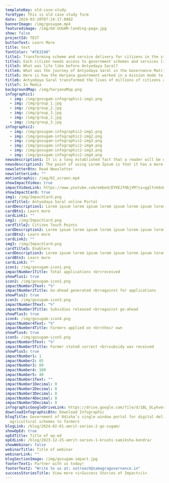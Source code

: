 ```yaml
---
templateKey: old-case-study
formType: This is old case study form
date: 2024-03-20T07:24:17.098Z
bannerImage: /img/gosugam.mp4
featuredimage: /img/GO-SUGAM-landing-page.jpg
show: false
projectId: TEST
buttonText: Learn More
title: test
fontColor: "#763240"
title1: Transforming scheme and service delivery for citizens in the state of Haryana
title2: Each citizen needs access to government schemes and services like Aadhar, Birth Certificate, etc as part of our everyday lives. But, there are many complexities that make this process difficult...
title3: What was life like before Antyodaya Saral?
title4: What was the journey of Antyodaya Saral in the Governance Matrix?
title5: Here is how the Haryana government worked in a mission mode to augment the system capacity...
title6: Antyodaya Saral transformed the lives of millions of citizens and department officials with SARAL portal and SARAL Kendras enabling citizen-centric governance in Haryana 
title7: In Media
backgroundMap: /img/haryanaMap.png
infographic1:
  - img: /img/gosugam-infographic1-img1.png
  - img: /img/group_1.jpg
  - img: /img/group_2.jpg
  - img: /img/group_3.jpg
  - img: /img/group_2.jpg
  - img: /img/group_3.jpg
infographic2:
  - img: /img/gosugam-infographic2-img1.png
  - img: /img/gosugam-infographic2-img2.png
  - img: /img/gosugam-infographic2-img3.png
  - img: /img/gosugam-infographic2-img4.png
  - img: /img/gosugam-infographic2-img3.png
  - img: /img/gosugam-infographic2-img4.png
newsdescription1: It is a long established fact that a reader will be distracted by the readable content of a page when looking at its layout. The point of using Lorem Ipsum is that it has a more-or-less normal distribution of letters, as opposed to using 'Content here, content here', making it.
newsdescription2: The point of using Lorem Ipsum is that it has a more-or-less normal distribution of letters, as opposed to using 'Content here, content here', making it.
newsletterBtn: Read Newsletter
newsletterLink: ""
motionGraphic: /img/02_screen.mp4
showImpactVideo: true
impactVideoLink: https://www.youtube.com/embed/DYKEJfHbjVM?si=ggltnk6nWh966wG_
showImpactCard: true
img1: /img/ImpactCard.png
cardTitle1: Antyodaya Saral online Portal
cardDescription1: Lorem ipsum lorem ipsum lorem ipsum lorem ipsum lorem ipsum lorem ipsum lorem ipsum 
cardBtn1: Learn more
cardLink1: ""
img2: /img/ImpactCard.png
cardTitle2: Citizen Touch Points
cardDescription2: Lorem ipsum lorem ipsum lorem ipsum lorem ipsum lorem ipsum lorem ipsum lorem ipsum 
cardBtn2: Learn more
cardLink2: ""
img3: /img/ImpactCard.png
cardTitle3: Enablers
cardDescription3: Lorem ipsum lorem ipsum lorem ipsum lorem ipsum lorem ipsum lorem ipsum lorem ipsum 
cardBtn3: Learn more
cardLink3: ""
icon1: /img/gosugam-icon1.png
impactNumber1Title: Total applications <br>received
showPlus1: true
icon2: /img/gosugam-icon2.png
impactNumber2Text: "%"
impactNumber2Title: Go-ahead generated <br>against for applications
showPlus2: true
icon3: /img/gosugam-icon3.png
impactNumber3Text: "%"
impactNumber3Title: Subsidies released <br>against go-ahead
showPlus3: true
icon4: /img/gosugam-icon4.png
impactNumber4Text: "%"
impactNumber4Title: Farmers applied on <br>their own
showPlus4: true
icon5: /img/gosugam-icon5.png
impactNumber5Text: "%"
impactNumber5Title: Farmer stated correct <br>subsidy was received
showPlus5: true
impactNumber1: 1
impactNumber2: 85
impactNumber3: 89
impactNumber4: 100
impactNumber5: 40
impactNumber1Text: ""
impactNumber1Decimal: 0
impactNumber2Decimal: 0
impactNumber3Decimal: 0
impactNumber4Decimal: 0
impactNumber5Decimal: 0
infographicGoogleDriveLink: https://drive.google.com/file/d/1BL_OLyhvmrt9BsOCiSya-6UEOhJAAyyr/view?usp=drive_link
downloadInfographicBtn: Download Infographic
blogTitle: Government of Odisha’s single window portal for digital delivery of
  agricultural schemes to farmers
blogLink: /blog/2024-02-01-amrit-series-2-go-sugam/
showOpEd: true
opEdTitle: Title of op-ed
opEdLink: /blog/2023-12-25-amrit-series-1-krushi-samiksha-kendra/
showWebinar: false
webinarTitle: Title of webinar
webinarLink: ""
blogSectionImage: /img/gosugam-impact.jpg
footerText1: Partner with us today!
footerText2: "Write to us at: outreach@samagragovernance.in"
successStoriesTitle: View more <i>Success Stories of Impact</i>
---
```

